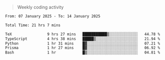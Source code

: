 > Weekly coding activity
<!--START_SECTION:waka-->

```txt
From: 07 January 2025 - To: 14 January 2025

Total Time: 21 hrs 7 mins

TeX                9 hrs 27 mins   ███████████▒░░░░░░░░░░░░░   44.78 %
TypeScript         4 hrs 38 mins   █████▒░░░░░░░░░░░░░░░░░░░   21.94 %
Python             1 hr 31 mins    █▓░░░░░░░░░░░░░░░░░░░░░░░   07.21 %
Prisma             1 hr 27 mins    █▓░░░░░░░░░░░░░░░░░░░░░░░   06.92 %
Bash               1 hr            █▒░░░░░░░░░░░░░░░░░░░░░░░   04.81 %
```

<!--END_SECTION:waka-->
